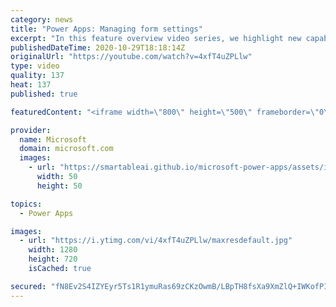 ```yaml
---
category: news
title: "Power Apps: Managing form settings"
excerpt: "In this feature overview video series, we highlight new capabilities included in the latest update to Microsoft Power Apps.  Improvements to Microsoft Power Apps for managing form settings and events allow users to set various features on a form in the new modern designer.   Get the most out of Power"
publishedDateTime: 2020-10-29T18:18:14Z
originalUrl: "https://youtube.com/watch?v=4xfT4uZPLlw"
type: video
quality: 137
heat: 137
published: true

featuredContent: "<iframe width=\"800\" height=\"500\" frameborder=\"0\" src=\"https://www.youtube.com/embed/4xfT4uZPLlw\" allow=\"accelerometer; autoplay; encrypted-media; gyroscope; picture-in-picture\" allowfullscreen></iframe>"

provider:
  name: Microsoft
  domain: microsoft.com
  images:
    - url: "https://smartableai.github.io/microsoft-power-apps/assets/images/organizations/microsoft.com-50x50.jpg"
      width: 50
      height: 50

topics:
  - Power Apps

images:
  - url: "https://i.ytimg.com/vi/4xfT4uZPLlw/maxresdefault.jpg"
    width: 1280
    height: 720
    isCached: true

secured: "fN8Ev2S4IZYEyr5Ts1R1ymuRas69zCKzOwmB/LBpTH8fsXa9XmZlQ+IWKofPIu927ZYiAVKlM06Yuy4sIXSEyFVyAvQXJmNmd4JwqcC+kqVEaWnWBvrLMAv2LVd4oUdqh8MSUhi/cJlwjZYNI8NIiqWB9amOJSfabkA9l1IkLKRvUsGCOpwFNoRvt5IzZfGFcqv1We37vA5O2Dft5pJ9KRVALZUWqyS76jhHTvtS3Oc/H5SRHkprDa916MpEQGA/eqYlZ+0ZLjYSK0z7CrBqedg8AJrOiP77xMPcmno8kVLG14ClJZictP7NaxR+Gd6uYfHjhEYWCZbhuEv2p8MapeNFsrhw+tdVsHH2lXPBEzmsSu8HI6NW3SoA7tbcr8i061iJcBcKRoopAjhQPMuOuRH70Dl6vPWCNxGFMU9fqis=;70f91ixVjPADhzcauWwauw=="
---
```


